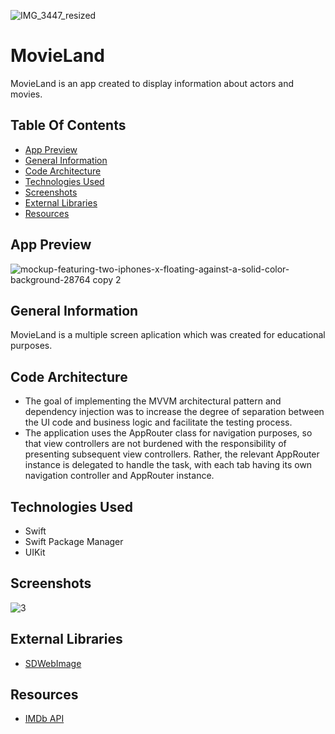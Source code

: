 ![IMG_3447_resized](https://user-images.githubusercontent.com/124930897/236702931-2230bd3b-81ef-4f0e-9b54-8943347dc771.jpg)

# MovieLand
MovieLand is an app created to display information about actors and movies.
## Table Of Contents
   - [App Preview](#app-preview)
   - [General Information](#general-information)
   - [Code Architecture](#code-architecture)
   - [Technologies Used](#technologies-used)
   - [Screenshots](#screenshots)
   - [External Libraries](#external-libraries)
   - [Resources](#resources)
## App Preview

![mockup-featuring-two-iphones-x-floating-against-a-solid-color-background-28764 copy 2](https://user-images.githubusercontent.com/124930897/236704056-7014d7f1-cdc5-4f29-96b2-415588784a6d.png)
## General Information
MovieLand is a multiple screen aplication which was created for educational purposes.
## Code Architecture
   * The goal of implementing the MVVM architectural pattern and dependency injection was to increase the degree of separation between the UI code and business logic and facilitate the testing process.
   * The application uses the AppRouter class for navigation purposes, so that view controllers are not burdened with the responsibility of presenting subsequent view controllers. Rather, the relevant AppRouter instance is delegated to handle the task, with each tab having its own navigation controller and AppRouter instance.
## Technologies Used
   * Swift
   * Swift Package Manager
   * UIKit
## Screenshots
![3](https://user-images.githubusercontent.com/124930897/236706320-28b67d24-6afa-4e58-84a9-ac7cd1af9745.gif)

## External Libraries
   * [SDWebImage](https://github.com/SDWebImage/SDWebImage)
## Resources
   * [IMDb API](https://imdb-api.com/api)
